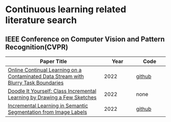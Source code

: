 # Continuous learning related literature search
## IEEE Conference on Computer Vision and Pattern Recognition(CVPR)
<table>
  <colgroup>
    <col style="width:60%">
    <col style="width:20%">
    <col style="width:20%">
  </colgroup>
  <thead>
    <tr>
      <th>Paper Title</th>
      <th>Year</th>
      <th>Code</th>
    </tr>
  </thead>
  <tbody>
    <tr>
        <td><a href="https://openaccess.thecvf.com/content/CVPR2022/html/Bang_Online_Continual_Learning_on_a_Contaminated_Data_Stream_With_Blurry_CVPR_2022_paper.html">Online Continual           Learning on a Contaminated Data Stream with Blurry Task Boundaries</a></td>
        <td>2022</td>
        <td><a href="https://github.com/clovaai/puridiver">github</a></td>
    </tr>
    <tr>
        <td><a href="https://openaccess.thecvf.com/content/CVPR2022/html/Bhunia_Doodle_It_Yourself_Class_Incremental_Learning_by_Drawing_a_Few_CVPR_2022_paper.html">Doodle It Yourself:             Class Incremental Learning by Drawing a Few Sketches</a></td>
        <td>2022</td>
        <td>none</td>
    </tr>
    <tr>
        <td><a href="https://openaccess.thecvf.com/content/CVPR2022/html/Cermelli_Incremental_Learning_in_Semantic_Segmentation_From_Image_Labels_CVPR_2022_paper.html">Incremental                 Learning in Semantic Segmentation from Image Labels</a></td>
        <td>2022</td>
        <td><a href="https://github.com/fcdl94/WILSON">github</a></td>
    </tr>
